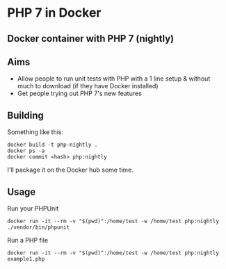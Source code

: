 # PHP 7 in Docker

## Docker container with PHP 7 (nightly)

## Aims

* Allow people to run unit tests with PHP with a 1 line setup & without much to download (if they have Docker installed)
* Get people trying out PHP 7's new features

## Building

Something like this:

    docker build -t php-nightly .
    docker ps -a
    docker commit <hash> php:nightly
    
I'll package it on the Docker hub some time.

## Usage

Run your PHPUnit

    docker run -it --rm -v "$(pwd)":/home/test -w /home/test php:nightly ./vendor/bin/phpunit
    
Run a PHP file

    docker run -it --rm -v "$(pwd)":/home/test -w /home/test php:nightly example1.php
